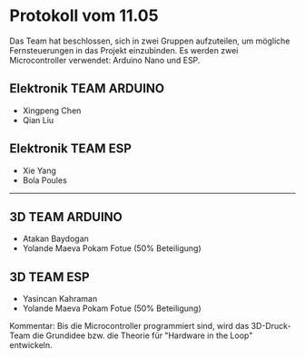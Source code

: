 # Protokoll vom 11.05

Das Team hat beschlossen, sich in zwei Gruppen aufzuteilen, um mögliche Fernsteuerungen in das Projekt einzubinden. Es werden zwei Microcontroller verwendet: Arduino Nano und ESP.

## Elektronik TEAM ARDUINO
- Xingpeng Chen
- Qian Liu

## Elektronik TEAM ESP
- Xie Yang
- Bola Poules

---

## 3D TEAM ARDUINO
- Atakan Baydogan
- Yolande Maeva Pokam Fotue (50% Beteiligung)

## 3D TEAM ESP
- Yasincan Kahraman
- Yolande Maeva Pokam Fotue (50% Beteiligung)

Kommentar: Bis die Microcontroller programmiert sind, wird das 3D-Druck-Team die Grundidee bzw. die Theorie für "Hardware in the Loop" entwickeln.
